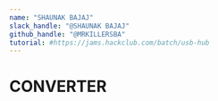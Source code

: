 ```yaml
---
name: "SHAUNAK BAJAJ"
slack_handle: "@SHAUNAK BAJAJ"
github_handle: "@MRKILLERSBA"
tutorial: #https://jams.hackclub.com/batch/usb-hub
---
```


# CONVERTER

<!-- It is a converter that can convert USB-A to USB-C and vice versa -->

<!-- $94.53, I need express shipping -->

<!-- Had to pick Standard due to components of PCB. Nothing helped :( -->

